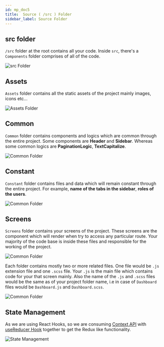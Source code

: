 ```yaml
---
id: mp_doc5
title:  Source ( /src ) Folder
sidebar_label: Source Folder
---
```


## src folder

`/src` folder at the root contains all your code. Inside `src`, there's a `Components` folder comprises of all of the code.

![src Folder](assets/myPrice/mp_src_folder.png)


## Assets

`Assets` folder contains all the static assets of the project mainly images, icons etc...

![Assets Folder](assets/myPrice/mp_assets.png)


## Common 

`Common` folder contains components and logics which are common through the entire project. Some components are **Header** and **Sidebar**. Whereas some common logics are **PaginationLogic**, **TextCapitalize**.

![Common Folder](assets/myPrice/doc5common.png)

## Constant

`Constant` folder contains files and data which will remain constant through the entire project. For example, **name of the tabs in the sidebar**, **roles of the users**.

![Common Folder](assets/myPrice/mp_constant.png)

## Screens

`Screens` folder contains your screens of the project. These screens are the component which will render when try to access any particular route. Your majority of the code base is inside these files and responsible for the working of the project. 

![Common Folder](assets/myPrice/mp_screens.png)

Each folder contains mostly two or more related files. One file would be `.js` extension file and one `.scss` file. Your `.js` is the main file which contains code for your that screen mainly. Also the name of the `.js` and `.scss` files would be the same as of your project folder name, i.e in case of `Dashboard` files would be `Dashboard.js` and `Dashboard.scss`.

![Common Folder](assets/myPrice/mp_dashboard_example.png)

## State Management

As we are using React Hooks, so we are consuming [Context API](https://reactjs.org/docs/context.html) with [useReducer Hook](https://reactjs.org/docs/hooks-reference.html#usereducer) together to get the Redux like functionality.

![State Management](assets/myPrice/mp_state_management.png)

